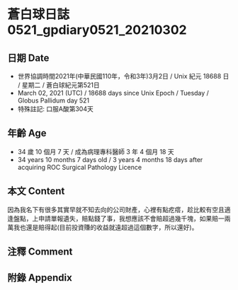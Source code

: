 [_metadata_:encoding]: - "utf-8"
[_metadata_:language]: - "zh-Hant-TW"
[_metadata_:fileformat]: - "markdown"
[_metadata_:MIME_type]: - "text/plain"
[_metadata_:markdown_version]: - "commonmark version 0.29"
[_metadata_:markdown_spec]: - "https://spec.commonmark.org/0.29/"

# 蒼白球日誌0521_gpdiary0521_20210302 #

## 日期 Date ##

* 世界協調時間2021年(中華民國110年，令和3年)3月2日 / Unix 紀元 18688 日 / 星期二 / 蒼白球紀元第521日
* March 02, 2021 (UTC) / 18688 days since Unix Epoch / Tuesday / Globus Pallidum day 521
* 特殊註記: 口服A酸第304天

## 年齡 Age ##

* 34 歲 10 個月 7 天 / 成為病理專科醫師 3 年 4 個月 18 天
* 34 years 10 months 7 days old / 3 years 4 months 18 days after acquiring ROC Surgical Pathology Licence

## 本文 Content ##

因為我名下有很多其實早就不知去向的公司財產，心裡有點疙瘩，趁比較有空且適逢盤點，上申請單報遺失，賠點錢了事，我想應該不會賠超過幾千塊，如果賠一兩萬我也還是賠得起(目前投資賺的收益就遠超過這個數字，所以還好)。

## 注釋 Comment ##


## 附錄 Appendix ##

